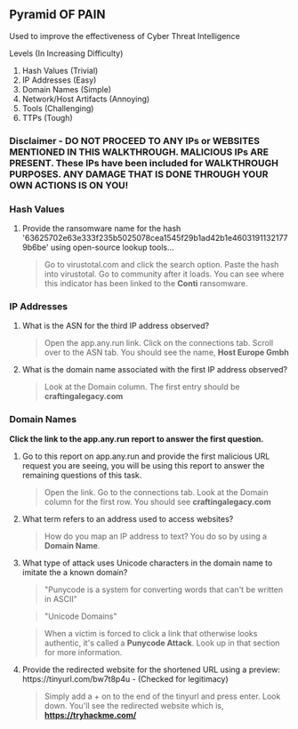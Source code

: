 ## Pyramid OF PAIN

Used to improve the effectiveness of Cyber Threat Intelligence

Levels (In Increasing Difficulty)

<ol>
  <li>Hash Values (Trivial)</li>
  <li>IP Addresses (Easy)</li>
  <li>Domain Names (Simple)</li>
  <li>Network/Host Artifacts (Annoying)</li>
  <li>Tools (Challenging)</li>
  <li>TTPs (Tough)</li>
</ol>


### Disclaimer - DO NOT PROCEED TO ANY IPs or WEBSITES MENTIONED IN THIS WALKTHROUGH.  MALICIOUS IPs ARE PRESENT.  These IPs have been included for WALKTHROUGH PURPOSES.  ANY DAMAGE THAT IS DONE THROUGH YOUR OWN ACTIONS IS ON YOU!  

### Hash Values

<ol>
  <li>Provide the ransomware name for the hash '63625702e63e333f235b5025078cea1545f29b1ad42b1e46031911321779b6be' using open-source lookup tools...
  </li>
  
  >Go to virustotal.com and click the search option.  Paste the hash into virustotal. Go to community after it loads.  You can see where this indicator has been linked to the __Conti__ ransomware.
</ol>




### IP Addresses

<ol>
  <li>What is the ASN for the third IP address observed?</li>
  
  >Open the app.any.run link.  Click on the connections tab.  Scroll over to the ASN tab.  You should see the name, __Host Europe Gmbh__
  
  <li>What is the domain name associated with the first IP address observed?</li>
  
  >Look at the Domain column.  The first entry should be __craftingalegacy.com__
</ol>



### Domain Names

__Click the link to the app.any.run report to answer the first question.__

<ol>
  <li>Go to this report on app.any.run and provide the first malicious URL request you are seeing, you will be using this report to answer the remaining questions of this task.</li>
  
  >Open the link.  Go to the connections tab.  Look at the Domain column for the first row.  You should see __craftingalegacy.com__ 
  
  <li>What term refers to an address used to access websites?</li>
  
  >How do you map an IP address to text?  You do so by using a __Domain Name__.
  
  <li>What type of attack uses Unicode characters in the domain name to imitate the a known domain?</li>
  
  >"Punycode is a system for converting words that can't be written in ASCII"
  
  >"Unicode Domains"
  
  >When a victim is forced to click a link that otherwise looks authentic, it's called a __Punycode Attack__.  Look up in that section for more information.
  
  <li>Provide the redirected website for the shortened URL using a preview: https://tinyurl.com/bw7t8p4u - (Checked for legitimacy)</li>
  
  >Simply add a + on to the end of the tinyurl and press enter.  Look down.  You'll see the redirected website which is, __https://tryhackme.com/__
  
  
</ol>
